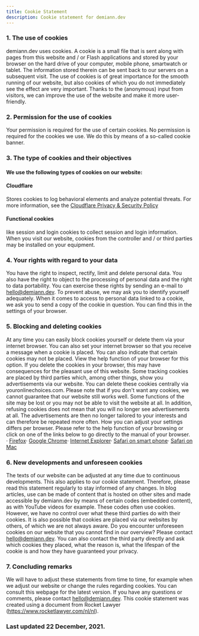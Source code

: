 ```yaml
---
title: Cookie Statement
description: Cookie statement for demiann.dev
---
```


<h3>1. The use of cookies</h3>

demiann.dev uses cookies. A cookie is a small file that is sent along with
pages from this website and / or Flash applications and stored by your browser
on the hard drive of your computer, mobile phone, smartwatch or tablet. The
information stored therein can be sent back to our servers on a subsequent
visit. The use of cookies is of great importance for the smooth running of our
website, but also cookies of which you do not immediately see the effect are
very important. Thanks to the (anonymous) input from visitors, we can improve
the use of the website and make it more user-friendly.

<h3>2. Permission for the use of cookies</h3>

Your permission is required for the use of certain cookies. No permission is
required for the cookies we use. We do this by means of a so-called cookie
banner.

<h3>3. The type of cookies and their objectives</h3>

<h4>We use the following types of cookies on our website:</h4>

<h4>Cloudflare</h4>

Stores cookies to log behavioral elements and analyze potential threats. For
more information, see the
<a href="https://www.cloudflare.com/privacypolicy/" rel="noopener noreferrer">Cloudflare Privacy & Security Policy</a>

<h4>Functional cookies</h4>
like session and login cookies to collect session and login information. When
you visit our website, cookies from the controller and / or third parties may
be installed on your equipment.

<h3>4. Your rights with regard to your data</h3>

You have the right to inspect, rectify, limit and delete personal data. You
also have the right to object to the processing of personal data and the right
to data portability. You can exercise these rights by sending an e-mail to
hello@demiann.dev. To prevent abuse, we may ask you to identify yourself
adequately. When it comes to access to personal data linked to a cookie, we
ask you to send a copy of the cookie in question. You can find this in the
settings of your browser.

<h3>5. Blocking and deleting cookies</h3>

At any time you can easily block cookies yourself or delete them via your
internet browser. You can also set your internet browser so that you receive a
message when a cookie is placed. You can also indicate that certain cookies
may not be placed. View the help function of your browser for this option. If
you delete the cookies in your browser, this may have consequences for the
pleasant use of this website. Some tracking cookies are placed by third
parties which, among other things, show you advertisements via our website.
You can delete these cookies centrally via youronlinechoices.com. Please note
that if you don't want any cookies, we cannot guarantee that our website still
works well. Some functions of the site may be lost or you may not be able to
visit the website at all. In addition, refusing cookies does not mean that you
will no longer see advertisements at all. The advertisements are then no
longer tailored to your interests and can therefore be repeated more often.
How you can adjust your settings differs per browser. Please refer to the help
function of your browsing or click on one of the links below to go directly to
the manual of your browser. ·
<a href="https://support.mozilla.org/en-US/kb/clear-cookies-and-site-data-firefox" rel="noopener noreferrer">Firefox</a>·
<a href="https://support.google.com/chrome/answer/95647?co=GENIE.Platform=Desktop&hl=en" rel="noopener noreferrer">Google Chrome</a>·
<a href="https://support.microsoft.com/en-gb/kb/278835" rel="noopener noreferrer">Internet Explorer</a>·
<a href="https://support.apple.com/en-en/HT201265" rel="noopener noreferrer">Safari on smart phone</a>·
<a href="https://support.apple.com/en-gb/guide/safari/sfri11471/mac" rel="noopener noreferrer">Safari on Mac</a>

<h3>6. New developments and unforeseen cookies</h3>

The texts of our website can be adjusted at any time due to continuous
developments. This also applies to our cookie statement. Therefore, please
read this statement regularly to stay informed of any changes. In blog
articles, use can be made of content that is hosted on other sites and made
accessible by demiann.dev by means of certain codes (embedded content), as
with YouTube videos for example. These codes often use cookies. However, we
have no control over what these third parties do with their cookies. It is
also possible that cookies are placed via our websites by others, of which we
are not always aware. Do you encounter unforeseen cookies on our website that
you cannot find in our overview? Please contact hello@demiann.dev. You can
also contact the third party directly and ask which cookies they placed, what
the reason is, what the lifespan of the cookie is and how they have guaranteed
your privacy.

<h3>7. Concluding remarks</h3>

We will have to adjust these statements from time to time, for example when we
adjust our website or change the rules regarding cookies. You can consult this
webpage for the latest version. If you have any questions or comments, please
contact hello@demiann.dev. This cookie statement was created using a document
from Rocket Lawyer (https://www.rocketlawyer.com/nl/nl).

### Last updated 22 December, 2021.
